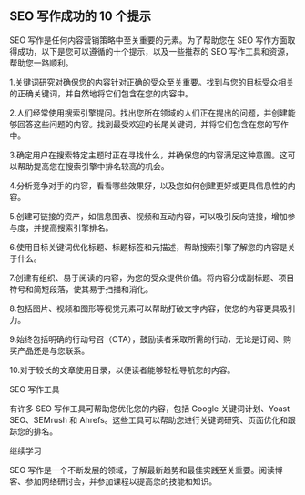 ## SEO 写作成功的 10 个提示

SEO 写作是任何内容营销策略中至关重要的元素。为了帮助您在 SEO 写作方面取得成功，以下是您可以遵循的十个提示，以及一些推荐的 SEO 写作工具和资源，帮助您一路顺利。

1.关键词研究对确保您的内容针对正确的受众至关重要。找到与您的目标受众相关的正确关键词，并自然地将它们包含在您的内容中。

2.人们经常使用搜索引擎提问。找出您所在领域的人们正在提出的问题，并创建能够回答这些问题的内容。找到最受欢迎的长尾关键词，并将它们包含在您的写作中。

3.确定用户在搜索特定主题时正在寻找什么，并确保您的内容满足这种意图。这可以帮助提高您在搜索引擎中排名较高的机会。

4.分析竞争对手的内容，看看哪些效果好，以及您如何创建更好或更具信息性的内容。

5.创建可链接的资产，如信息图表、视频和互动内容，可以吸引反向链接，增加参与度，并提高搜索引擎排名。

6.使用目标关键词优化标题、标题标签和元描述，帮助搜索引擎了解您的内容是关于什么。

7.创建有组织、易于阅读的内容，为您的受众提供价值。将内容分成副标题、项目符号和简短段落，使其易于扫描和消化。

8.包括图片、视频和图形等视觉元素可以帮助打破文字内容，使您的内容更具吸引力。

9.始终包括明确的行动号召（CTA），鼓励读者采取所需的行动，无论是订阅、购买产品还是与您联系。

10.对于较长的文章使用目录，以便读者能够轻松导航您的内容。

SEO 写作工具

有许多 SEO 写作工具可帮助您优化您的内容，包括 Google 关键词计划、Yoast SEO、SEMrush 和 Ahrefs。这些工具可以帮助您进行关键词研究、页面优化和跟踪您的排名。

继续学习

SEO 写作是一个不断发展的领域，了解最新趋势和最佳实践至关重要。阅读博客、参加网络研讨会，并参加课程以提高您的技能和知识。
